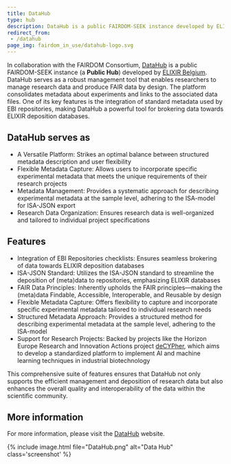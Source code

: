 ```yaml
---
title: DataHub
type: hub
description: DataHub is a public FAIRDOM-SEEK instance developed by ELIXIR Belgium.
redirect_from:
 - /datahub
page_img: fairdom_in_use/datahub-logo.svg
---
```


In collaboration with the FAIRDOM Consortium, [DataHub](https://datahub.elixir-belgium.org) is a public FAIRDOM-SEEK instance (a **Public Hub**) developed by [ELIXIR Belgium](https://www.elixir-belgium.org/). 
DataHub serves as a robust management tool that enables researchers to manage research data and produce FAIR data by design. The platform consolidates metadata about experiments and links to the associated data files. One of its key features is the integration of standard metadata used by EBI repositories, making DataHub a powerful tool for brokering data towards ELIXIR deposition databases.

## DataHub serves as

* A Versatile Platform: Strikes an optimal balance between structured metadata description and user flexibility
* Flexible Metadata Capture: Allows users to incorporate specific experimental metadata that meets the unique requirements of their research projects
* Metadata Management: Provides a systematic approach for describing experimental metadata at the sample level, adhering to the ISA-model for ISA-JSON export
* Research Data Organization: Ensures research data is well-organized and tailored to individual project specifications

## Features 

* Integration of EBI Repositories checklists: Ensures seamless brokering of data towards ELIXIR deposition databases
* ISA-JSON Standard: Utilizes the ISA-JSON standard to streamline the deposition of (meta)data to repositories, emphasizing ELIXIR databases
* FAIR Data Principles: Inherently upholds the FAIR principles—making the (meta)data Findable, Accessible, Interoperable, and Reusable by design
* Flexible Metadata Capture: Offers flexibility to capture and incorporate specific experimental metadata tailored to individual research needs
* Structured Metadata Approach: Provides a structured method for describing experimental metadata at the sample level, adhering to the ISA-model
* Support for Research Projects: Backed by projects like the Horizon Europe Research and Innovation Actions project [deCYPher](/fairdom-in-use/decypher), which aims to develop a standardized platform to implement AI and machine learning techniques in industrial biotechnology

This comprehensive suite of features ensures that DataHub not only supports the efficient management and deposition of research data but also enhances the overall quality and interoperability of the data within the scientific community.

## More information

For more information, please visit the [DataHub](https://datahub.elixir-belgium.org/) website.

{% include image.html file="DataHub.png" alt="Data Hub" class='screenshot' %}
